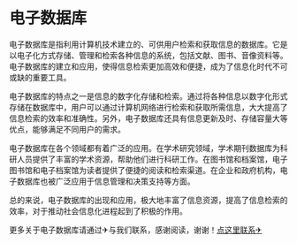 # 电子数据库

电子数据库是指利用计算机技术建立的、可供用户检索和获取信息的数据库。它是以电子化方式存储、管理和检索各种信息的系统，包括文献、图书、音像资料等。电子数据库的建立和应用，使得信息检索更加高效和便捷，成为了信息化时代不可或缺的重要工具。

电子数据库的特点之一是信息的数字化存储和检索。通过将各种信息以数字化形式存储在数据库中，用户可以通过计算机网络进行检索和获取所需信息，大大提高了信息检索的效率和准确性。另外，电子数据库还具有信息更新及时、存储容量大等优点，能够满足不同用户的需求。

电子数据库在各个领域都有着广泛的应用。在学术研究领域，学术期刊数据库为科研人员提供了丰富的学术资源，帮助他们进行科研工作。在图书馆和档案馆，电子图书馆和电子档案馆为读者提供了便捷的阅读和检索渠道。在企业和政府机构，电子数据库也被广泛应用于信息管理和决策支持等方面。

总的来说，电子数据库的出现和应用，极大地丰富了信息资源，提高了信息检索的效率，对于推动社会信息化进程起到了积极的作用。

更多关于电子数据库请通过✈与我们联系，感谢阅读，谢谢！[点这里联系✈](https://ss.k02.cc)